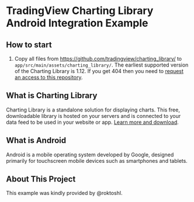 # TradingView Charting Library Android Integration Example

## How to start

1. Copy all files from https://github.com/tradingview/charting_library/ to `app/src/main/assets/charting_library/`. The earliest supported version of the Charting Library is 1.12. If you get 404 then you need to [request an access to this repository](https://www.tradingview.com/HTML5-stock-forex-bitcoin-charting-library/).

## What is Charting Library

Charting Library is a standalone solution for displaying charts. This free, downloadable library is hosted on your servers and is connected to your data feed to be used in your website or app. [Learn more and download](https://www.tradingview.com/HTML5-stock-forex-bitcoin-charting-library/).

## What is Android

Android is a mobile operating system developed by Google, designed primarily for touchscreen mobile devices such as smartphones and tablets.

## About This Project

This example was kindly provided by @roktoshl.
